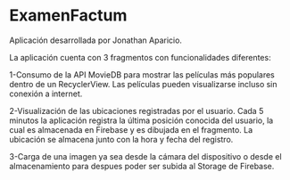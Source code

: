 # ExamenFactum
Aplicación desarrollada por Jonathan Aparicio.

La aplicación cuenta con 3 fragmentos con funcionalidades diferentes:

1-Consumo de la API MovieDB para mostrar las películas más populares dentro de un RecyclerView. 
Las películas pueden visualizarse incluso sin conexión a internet.

2-Visualización de las ubicaciones registradas por el usuario. Cada 5 minutos la aplicación registra la última posición conocida del usuario, 
la cual es almacenada en Firebase y es dibujada en el fragmento. La ubicación se almacena junto con la hora y fecha del registro.

3-Carga de una imagen ya sea desde la cámara del dispositivo o desde el almacenamiento para despues poder ser subida al Storage de Firebase. 
